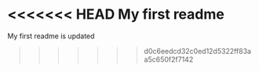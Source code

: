 <<<<<<< HEAD
My first readme
=======
My first readme is updated
>>>>>>> d0c6eedcd32c0ed12d5322ff83aa5c650f2f7142
